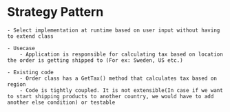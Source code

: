 # Strategy Pattern
	- Select implementation at runtime based on user input without having to extend class

	- Usecase
		- Application is responsible for calculating tax based on location the order is getting shipped to (For ex: Sweden, US etc.)
	
	- Existing code
		- Order class has a GetTax() method that calculates tax based on region
		- Code is tightly coupled. It is not extensible(In case if we want to start shipping products to another country, we would have to add another else condition) or testable
